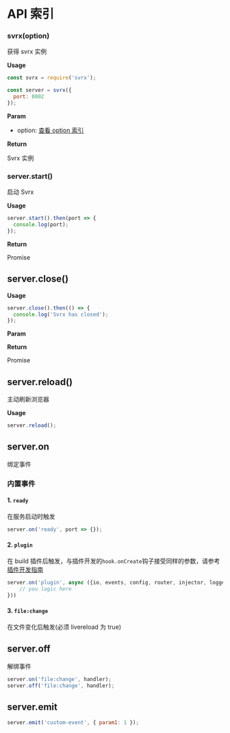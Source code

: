 # API 索引

### svrx(option)

获得 svrx 实例

**Usage**

```js
const svrx = require('svrx');

const server = svrx({
  port: 8002
});
```

**Param**

- option: [查看 option 索引](./option.md)

**Return**

Svrx 实例

### server.start()

启动 Svrx

**Usage**

```js
server.start().then(port => {
  console.log(port);
});
```

**Return**

Promise

## server.close()

**Usage**

```js
server.close().then(() => {
  console.log('Svrx has closed');
});
```

**Param**

**Return**

Promise

## server.reload()

主动刷新浏览器

**Usage**

```js
server.reload();
```

## server.on

绑定事件

### 内置事件

#### 1. `ready`

在服务启动时触发

```js
server.on('ready', port => {});
```

#### 2. `plugin`

在 build 插件后触发，与插件开发的`hook.onCreate`钩子接受同样的参数，请参考[插件开发指南](../contribute/plugin.md)

```js
server.on('plugin', async ({io, events, config, router, injector, logger, middleware }=>{
    // you logic here
}))
```

#### 3. `file:change`

在文件变化后触发(必须 livereload 为 true)

## server.off

解绑事件

```js
server.on('file:change', handler);
server.off('file:change', handler);
```

## server.emit

```js
server.emit('custom-event', { param1: 1 });
```

